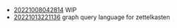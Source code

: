 - [20221008042814](/zet/20221008042814/README.md) WIP
- [20221013221136](/zet/20221013221136/README.md) graph query language for zettelkasten
